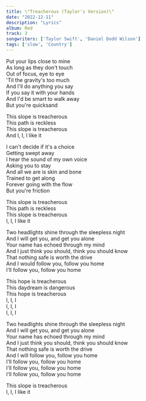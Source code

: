 ```yaml
---
title: \"Treacherous (Taylor's Version)\"
date: "2022-12-11"
description: "Lyrics"
album: Red
track: 3
songwriters: ['Taylor Swift', 'Daniel Dodd Wilson']
tags: ['slow', 'Country']
---
```

<p className="verse-one">
Put your lips close to mine <br />
As long as they don't touch <br />
Out of focus, eye to eye <br />
'Til the gravity's too much <br />
And I'll do anything you say <br />
If you say it with your hands <br />
And I'd be smart to walk away <br />
But you're quicksand <br />
</p>
<p className="chorus">
This slope is treacherous <br />
This path is reckless <br />
This slope is treacherous <br />
And I, I, I like it <br />
</p>
<p className="verse-two">
I can't decide if it's a choice <br />
Getting swept away <br />
I hear the sound of my own voice <br />
Asking you to stay <br />
And all we are is skin and bone <br />
Trained to get along <br />
Forever going with the flow <br />
But you're friction <br />
</p>
<p className="chorus">
This slope is treacherous <br />
This path is reckless <br />
This slope is treacherous <br />
I, I, I like it <br />
</p>
<p className="bridge">
Two headlights shine through the sleepless night <br />
And I will get you, and get you alone <br />
Your name has echoed through my mind <br />
And I just think you should, think you should know <br />
That nothing safe is worth the drive <br />
And I would follow you, follow you home <br />
I'll follow you, follow you home <br />
</p>
<p className="chorus">
This hope is treacherous <br />
This daydream is dangerous <br />
This hope is treacherous <br />
I, I, I <br />
I, I, I <br />
I, I, I <br />
</p>
<p className="bridge">
Two headlights shine through the sleepless night <br />
And I will get you, and get you alone <br />
Your name has echoed through my mind <br />
And I just think you should, think you should know <br />
That nothing safe is worth the drive <br />
And I will follow you, follow you home <br />
I'll follow you, follow you home <br />
I'll follow you, follow you home <br />
I'll follow you, follow you home <br />
</p>
<p className="outro">
This slope is treacherous <br />
I, I, I like it <br />
</p>